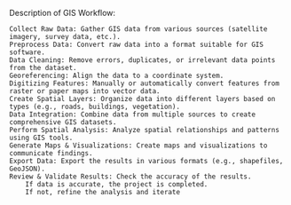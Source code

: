 Description of GIS Workflow:

    Collect Raw Data: Gather GIS data from various sources (satellite imagery, survey data, etc.).
    Preprocess Data: Convert raw data into a format suitable for GIS software.
    Data Cleaning: Remove errors, duplicates, or irrelevant data points from the dataset.
    Georeferencing: Align the data to a coordinate system.
    Digitizing Features: Manually or automatically convert features from raster or paper maps into vector data.
    Create Spatial Layers: Organize data into different layers based on types (e.g., roads, buildings, vegetation).
    Data Integration: Combine data from multiple sources to create comprehensive GIS datasets.
    Perform Spatial Analysis: Analyze spatial relationships and patterns using GIS tools.
    Generate Maps & Visualizations: Create maps and visualizations to communicate findings.
    Export Data: Export the results in various formats (e.g., shapefiles, GeoJSON).
    Review & Validate Results: Check the accuracy of the results.
        If data is accurate, the project is completed.
        If not, refine the analysis and iterate
